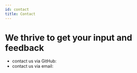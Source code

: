 ```yaml
---
id: contact
title: Contact
---
```


# We thrive to get your input and feedback

- contact us via GitHub:
- contact us via email:
